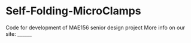 # Self-Folding-MicroClamps
 Code for development of MAE156 senior design project
 More info on our site: ______

 
